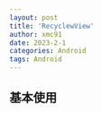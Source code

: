 ```yaml
---
layout: post
title: 'RecyclewView'
author: xmc91
date: 2023-2-1
categories: Android
tags: Android 
---
```

## 基本使用
